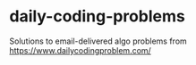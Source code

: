 # daily-coding-problems

Solutions to email-delivered algo problems from https://www.dailycodingproblem.com/
